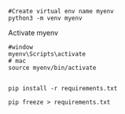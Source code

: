 ```shell 
#Create virtual env name myenv
python3 -m venv myenv
```
Activate myenv
```shell
#window
myenv\Scripts\activate
# mac
source myenv/bin/activate
```
```shell

pip install -r requirements.txt

```
```shell
pip freeze > requirements.txt

```